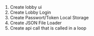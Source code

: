 1. Create lobby ui
2. Create Lobby Login
3. Create Passwort/Token Local Storage
4. Create JSON File Loader
5. Create api call that is called in a loop